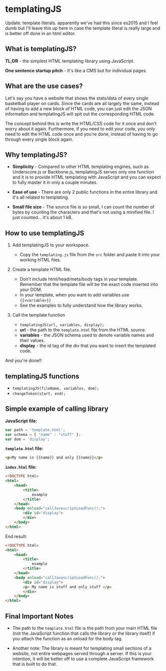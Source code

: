 # templatingJS

Update: template literals. apparently we've had this since es2015 and I feel dumb but I'll leave this up here in case the template literal is really large and is better off done in an html editor.

## What is templatingJS?

**TL;DR** - the simplest HTML templating library using JavaScript.

**One sentence startup pitch** - It's like a CMS but for individual pages.

## What are the use cases?

Let's say you have a website that shows the stats/data of every single basketball player on cards. Since the cards are all largely the same, instead of having to add a new block of HTML code, you can just edit the JSON information and templatingJS will spit out the corresponding HTML code.

The concept behind this is write the HTML/CSS code for it once and don't worry about it again. Furthermore, if you need to edit your code, you only need to edit the HTML code once and you're done, instead of having to go through every single block again.

## Why templatingJS?

* **Simplicity**  - Compared to other HTML templating engines, such as Underscore.js or Backbone.js, templatingJS serves only one function and it is to provide HTML templating with JavaScript and you can expect to fully master it in only a couple minutes.

* **Ease of use** - There are only 2 public functions in the entire library and it's all related to templating.

* **Small file size** - The source file is so small, I can count the number of bytes by counting the characters and that's not using a minified file. I just counted... it's about 1 kB.

## How to use templatingJS

1. Add templatingJS to your workspace.
    * Copy the ```templating.js``` file from the ```src``` folder and paste it into your working HTML files.

2. Create a template HTML file.
    * Don't include html/head/meta/body tags in your template. Remember that the template file will be the exact code inserted into your DOM.
    * In your template, when you want to add variables use ```{{<variable>}}```
    * See the examples to fully understand how the library works.

3. Call the template function
    * ```templatingJS(url, variables, display);```
    * **url** - the path to the ```template.html``` file from the HTML source.
    * **variables** - the JSON schema used to denote variable names and their values.
    * **display** - the id tag of the div that you want to insert the templated code.

And you're done!!

## templatingJS functions

* ```templatingJS(fileName, variables, dom);```
* ```changeToken(start, end);```

## Simple example of calling library

**JavaScript file:**

```javascript
var path = 'template.html';
var schema = { "name" : "stuff" };
var dom = 'display';
```

**```template.html``` file:**

```html
<p>My name is {{name}} and only {{name}}</p>
```

**```index.html``` file:**

```html
<!DOCTYPE html>
<html>
    <head>
        <title>
            example
        </title>
    </head>
    <body onload="callJavascriptLoadFunc();">
        <div id="display">
        </div>
    </body>
</html>
```

End result:

```html
<!DOCTYPE html>
<html>
    <head>
        <title>
            example
        </title>
    </head>
    <body onload="callJavascriptLoadFunc();">
        <div id="display">
        <p> My name is stuff and only stuff </p>
        </div>
    </body>
</html>
```

## Final Important Notes

* The path to the ```template.html``` file is the path from your main HTML file (not the JavaScript function that calls the library or the library itself) if you attach the function as an onload for the body tag.

* Another note: The library is meant for templating small sections of a website, not entire webpages served through a server. If this is your intention, it will be better off to use a complete JavaScript framework that is built to do that.

